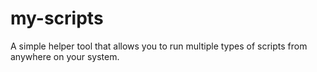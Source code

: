 # my-scripts
A simple helper tool that allows you to run multiple types of scripts from anywhere on your system.
